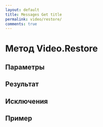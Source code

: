 ```yaml
---
layout: default
title: Messages Get title
permalink: video/restore/
comments: true
---
```

# Метод Video.Restore

## Параметры

## Результат

## Исключения

## Пример
```csharp

```
